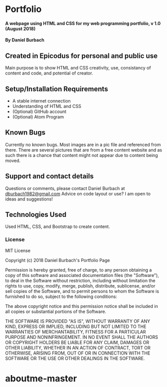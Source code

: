 # Portfolio

#### A webpage using HTML and CSS for my web programming portfolio, v 1.0 (August 2018)

#### By Daniel Burbach

## Created in Epicodus for personal and public use

Main purpose is to show HTML and CSS creativity, use, consistancy of content and code, and potential of creator.

## Setup/Installation Requirements

* A stable internet connection
* Understanding of HTML and CSS
* (Optional) GitHub account
* (Optional) Atom Program

## Known Bugs

Currently no known bugs. Most images are in a pic file and referenced from there. There are several pictures that are from a free content website and as such there is a chance that content might not appear due to content being moved.

## Support and contact details

Questions or comments, please contact Daniel Burbach at dburbach1982@gmail.com
Advice on code layout or use? I am open to ideas and suggestions!

## Technologies Used

Used HTML, CSS, and Bootstrap to create content.

### License

MIT License

Copyright (c) 2018 Daniel Burbach's Portfolio Page

Permission is hereby granted, free of charge, to any person obtaining a copy
of this software and associated documentation files (the "Software"), to deal
in the Software without restriction, including without limitation the rights
to use, copy, modify, merge, publish, distribute, sublicense, and/or sell
copies of the Software, and to permit persons to whom the Software is
furnished to do so, subject to the following conditions:

The above copyright notice and this permission notice shall be included in all
copies or substantial portions of the Software.

THE SOFTWARE IS PROVIDED "AS IS", WITHOUT WARRANTY OF ANY KIND, EXPRESS OR
IMPLIED, INCLUDING BUT NOT LIMITED TO THE WARRANTIES OF MERCHANTABILITY,
FITNESS FOR A PARTICULAR PURPOSE AND NONINFRINGEMENT. IN NO EVENT SHALL THE
AUTHORS OR COPYRIGHT HOLDERS BE LIABLE FOR ANY CLAIM, DAMAGES OR OTHER
LIABILITY, WHETHER IN AN ACTION OF CONTRACT, TORT OR OTHERWISE, ARISING FROM,
OUT OF OR IN CONNECTION WITH THE SOFTWARE OR THE USE OR OTHER DEALINGS IN THE
SOFTWARE.
# aboutme-master
